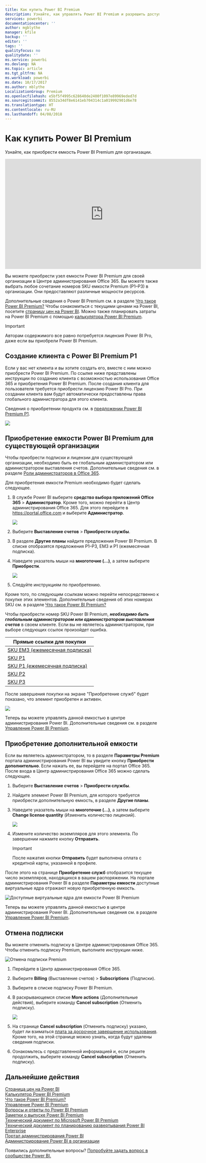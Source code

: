 ```yaml
---
title: Как купить Power BI Premium
description: Узнайте, как управлять Power BI Premium и разрешить доступ к содержимому для всей организации.
services: powerbi
documentationcenter: ''
author: mgblythe
manager: kfile
backup: ''
editor: ''
tags: ''
qualityfocus: no
qualitydate: ''
ms.service: powerbi
ms.devlang: NA
ms.topic: article
ms.tgt_pltfrm: NA
ms.workload: powerbi
ms.date: 10/17/2017
ms.author: mblythe
LocalizationGroup: Premium
ms.openlocfilehash: e5bf5f4995c628640de2400f1097e89969eded7d
ms.sourcegitcommit: 8552a34df8e6141eb704314c1a019992901d6e78
ms.translationtype: HT
ms.contentlocale: ru-RU
ms.lasthandoff: 04/08/2018
---
```

# <a name="how-to-purchase-power-bi-premium"></a>Как купить Power BI Premium
Узнайте, как приобрести емкость Power BI Premium для организации.

<iframe width="640" height="360" src="https://www.youtube.com/embed/NkvYs5Qp4iA?rel=0&amp;showinfo=0" frameborder="0" allowfullscreen></iframe>

Вы можете приобрести узел емкости Power BI Premium для своей организации в Центре администрирования Office 365. Вы можете также выбрать любое сочетание номеров SKU емкости Premium (P1–P3) в организации. Они предоставляют различные мощности ресурсов.

Дополнительные сведения о Power BI Premium см. в разделе [Что такое Power BI Premium?](service-premium.md) Чтобы ознакомиться с текущими ценами на Power BI, посетите [страницу цен на Power BI](https://powerbi.microsoft.com/pricing/). Можно также планировать затраты на Power BI Premium с помощью [калькулятора Power BI Premium](https://powerbi.microsoft.com/calculator/).

> [!IMPORTANT]
> Авторам содержимого все равно потребуется лицензия Power BI Pro, даже если вы приобрели Power BI Premium.
> 
> 

## <a name="create-a-new-tenant-with-power-bi-premium-p1"></a>Создание клиента с Power BI Premium P1
Если у вас нет клиента и вы хотите создать его, вместе с ним можно приобрести Power BI Premium. По ссылке ниже представлены инструкции по созданию клиента с возможностью использования Office 365 и приобретения Power BI Premium. После создания клиента для пользователя требуется приобрести лицензию Power BI Pro. При создании клиента вам будут автоматически предоставлены права глобального администратора для этого клиента.

Сведения о приобретении продукта см. в [предложении Power BI Premium P1](https://signup.microsoft.com/Signup?OfferId=b3ec5615-cc11-48de-967d-8d79f7cb0af1).

![](media/service-admin-premium-purchase/premium-purchase-with-tenant.png)

## <a name="purchase-a-power-bi-premium-capacity-for-an-existing-organization"></a>Приобретение емкости Power BI Premium для существующей организации
Чтобы приобрести подписки и лицензии для существующей организации, необходимо быть ее глобальным администратором или администратором выставления счетов. Дополнительные сведения см. в разделе [Роли администраторов в Office 365](https://support.office.com/article/About-Office-365-admin-roles-da585eea-f576-4f55-a1e0-87090b6aaa9d).

Для приобретения емкости Premium необходимо будет сделать следующее.

1. В службе Power BI выберите **средство выбора приложений Office 365** > **Администратор**. Кроме того, можно перейти в Центр администрирования Office 365. Для этого перейдите в https://portal.office.com и выберите **Администратор**.
   
    ![](media/service-admin-premium-purchase/o365-app-picker.png)
2. Выберите **Выставление счетов** > **Приобрести службы**.
3. В разделе **Другие планы** найдите предложения Power BI Premium. В списке отобразятся предложения P1–P3, EM3 и P1 (ежемесячная подписка).
4. Наведите указатель мыши на **многоточие (…)**, а затем выберите **Приобрести**.
   
    ![](media/service-admin-premium-purchase/premium-purchase.png)
5. Следуйте инструкциям по приобретению.

Кроме того, по следующим ссылкам можно перейти непосредственно к покупке этих элементов. Дополнительные сведения об этих номерах SKU см. в разделе [Что такое Power BI Premium?](service-premium.md#premiumskus)

Чтобы приобрести номер SKU Power BI Premium, ***необходимо быть глобальным администратором или администратором выставления счетов*** в своем клиенте. Если вы не являетесь администратором, при выборе следующих ссылок произойдет ошибка.

| Прямые ссылки для покупки |
| --- |
| [SKU EM3 (ежемесячная подписка)](https://portal.office.com/commerce/completeorder.aspx?OfferId=4004702D-749C-4F74-BF47-3048F1833780&adminportal=1) |
| [SKU P1](https://portal.office.com/commerce/completeorder.aspx?OfferId=b3ec5615-cc11-48de-967d-8d79f7cb0af1&adminportal=1) |
| [SKU P1 (ежемесячная подписка)](https://portal.office.com/commerce/completeorder.aspx?OfferId=E4C8EDD3-74A1-4D42-A738-C647972FBE81&adminportal=1) |
| [SKU P2](https://portal.office.com/commerce/completeorder.aspx?OfferId=062F2AA7-B4BC-4B0E-980F-2072102D8605&adminportal=1) |
| [SKU P3](https://portal.office.com/commerce/completeorder.aspx?OfferId=40c7d673-375c-42a1-84ca-f993a524fed0&adminportal=1) |

После завершения покупки на экране "Приобретение служб" будет показано, что элемент приобретен и активен.

![](media/service-admin-premium-purchase/premium-purchased.png)

Теперь вы можете управлять данной емкостью в центре администрирования Power BI. Дополнительные сведения см. в разделе [Управление Power BI Premium](service-admin-premium-manage.md).

## <a name="purchase-more-capacities"></a>Приобретение дополнительной емкости
Если вы являетесь администратором, то в разделе **Параметры Premium** портала администрирования Power BI вы увидите кнопку **Приобрести дополнительно**. Если нажать ее, вы перейдете на портал Office 365. После входа в Центр администрирования Office 365 можно сделать следующее.

1. Выберите **Выставление счетов** > **Приобрести службы**.
2. Найдите элемент Power BI Premium, для которого требуется приобрести дополнительную емкость, в разделе **Другие планы**.
3. Наведите указатель мыши на **многоточие (…)**, а затем выберите **Change license quantity** (Изменить количество лицензий).
   
    ![](media/service-admin-premium-purchase/premium-purchase-more.png)
4. Измените количество экземпляров для этого элемента. По завершении нажмите кнопку **Отправить**.
   
   > [!IMPORTANT]
   > После нажатия кнопки **Отправить** будет выполнена оплата с кредитной карты, указанной в профиле.
   > 
   > 

После этого на странице **Приобретение служб** отобразится текущее число экземпляров, находящихся в вашем распоряжении. На портале администрирования Power BI в разделе **Параметры емкости** доступные виртуальные ядра отражают новую приобретенную емкость.

![Доступные виртуальные ядра для емкости Power BI Premium](media/service-admin-premium-purchase/premium-capacities.png)

Теперь вы можете управлять данной емкостью в центре администрирования Power BI. Дополнительные сведения см. в разделе [Управление Power BI Premium](service-admin-premium-manage.md).

## <a name="cancel-your-subscription"></a>Отмена подписки
Вы можете отменить подписку в Центре администрирования Office 365. Чтобы отменить подписку Premium, выполните инструкции ниже.

![](media/service-admin-premium-purchase/premium-cancel-subscription.png "Отмена подписки Premium")

1. Перейдите в Центр администрирования Office 365.
2. Выберите **Billing** (Выставление счетов)  >  **Subscriptions** (Подписки).
3. Выберите в списке подписку Power BI Premium.
4. В раскрывающемся списке **More actions** (Дополнительные действия), выберите команду **Cancel subscription** (Отменить подписку).
   
    ![](media/service-admin-premium-purchase/o365-more-actions.png)
5. На странице **Cancel subscription** (Отменить подписку) указано, будет ли взиматься [плата за досрочное завершение использования](https://support.office.com/article/early-termination-fees-6487d4de-401a-466f-8bc3-c0beb5cc40d3). Кроме того, на этой странице можно узнать, когда будут удалены сведения подписки.
6. Ознакомьтесь с представленной информацией и, если решите продолжить, выберите команду **Cancel subscription** (Отменить подписку).

## <a name="next-steps"></a>Дальнейшие действия
[Страница цен на Power BI](https://powerbi.microsoft.com/pricing/)  
[Калькулятор Power BI Premium](https://powerbi.microsoft.com/calculator/)  
[Что такое Power BI Premium?](service-premium.md)  
[Управление Power BI Premium](service-admin-premium-manage.md)  
[Вопросы и ответы по Power BI Premium](service-premium-faq.md)  
[Заметки о выпуске Power BI Premium](service-premium-release-notes.md)  
[Технический документ по Microsoft Power BI Premium](https://aka.ms/pbipremiumwhitepaper)  
[Технический документ по планированию развертывания Power BI Enterprise](https://aka.ms/pbienterprisedeploy)  
[Портал администрирования Power BI](service-admin-portal.md)  
[Администрирование Power BI в организации](service-admin-administering-power-bi-in-your-organization.md)  

Появились дополнительные вопросы? [Попробуйте задать вопрос в сообществе Power BI.](http://community.powerbi.com/)

